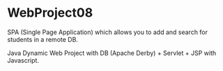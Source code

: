 # WebProject08

SPA (Single Page Application) which allows you to add and search for students in a remote DB.

Java Dynamic Web Project with DB (Apache Derby) + Servlet + JSP with Javascript.
